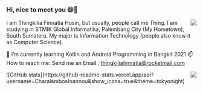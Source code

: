 ### Hi, nice to meet you 😄👋
<img src ="https://github-readme-stats.vercel.app/api?username=thingkilia2507&show_icons=true&theme=algolia" align="right"/>
I am Thingkilia Finnatia Husin, but usually, people call me Thing. I am studying in STMIK Global Informatika, Palembang City (My Hometown), South Sumatera. My major is Information Technology (people also know it as Computer Science).

🌱 I’m currently learning Kotlin and Android Programming in Bangkit 2021
📫 How to reach me: 
    Send me an Email : thingkiliafinnatia@rocketmail.com
    
    
<img src ="https://github-readme-stats.vercel.app/api/top-langs/?username=thingkilia2507&theme=algolia" align="right"/>
![GitHub stats](https://github-readme-stats.vercel.app/api?username=CharalambosIoannou&show_icons=true&theme=tokyonight)
<!--
**thingkilia2507/thingkilia2507** is a ✨ _special_ ✨ repository because its `README.md` (this file) appears on your GitHub profile.

Here are some ideas to get you started:

- 🔭 I’m currently working on ...
- 🌱 I’m currently learning ...
- 👯 I’m looking to collaborate on ...
- 🤔 I’m looking for help with ...
- 💬 Ask me about ...
- 📫 How to reach me: ...
- 😄 Pronouns: ...
- ⚡ Fun fact: ...
-->
